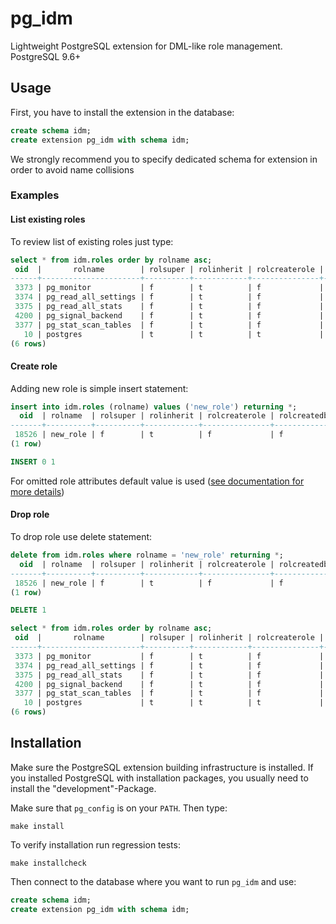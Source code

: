 # pg_idm

Lightweight PostgreSQL extension for DML-like role management. PostgreSQL 9.6+

## Usage

First, you have to install the extension in the database:
```sql
create schema idm;
create extension pg_idm with schema idm;
```
We strongly recommend you to specify dedicated schema for extension in order to avoid name collisions 

### Examples

#### List existing roles
To review list of existing roles just type:
```sql
select * from idm.roles order by rolname asc;
 oid  |       rolname        | rolsuper | rolinherit | rolcreaterole | rolcreatedb | rolcanlogin | rolreplication | rolconnlimit | rolvaliduntil | rolbypassrls 
------+----------------------+----------+------------+---------------+-------------+-------------+----------------+--------------+---------------+--------------
 3373 | pg_monitor           | f        | t          | f             | f           | f           | f              |           -1 |               | f
 3374 | pg_read_all_settings | f        | t          | f             | f           | f           | f              |           -1 |               | f
 3375 | pg_read_all_stats    | f        | t          | f             | f           | f           | f              |           -1 |               | f
 4200 | pg_signal_backend    | f        | t          | f             | f           | f           | f              |           -1 |               | f
 3377 | pg_stat_scan_tables  | f        | t          | f             | f           | f           | f              |           -1 |               | f
   10 | postgres             | t        | t          | t             | t           | t           | t              |           -1 |               | t
(6 rows)
```

#### Create role
Adding new role is simple insert statement:
```sql
insert into idm.roles (rolname) values ('new_role') returning *;
  oid  | rolname  | rolsuper | rolinherit | rolcreaterole | rolcreatedb | rolcanlogin | rolreplication | rolconnlimit | rolvaliduntil | rolbypassrls 
-------+----------+----------+------------+---------------+-------------+-------------+----------------+--------------+---------------+--------------
 18526 | new_role | f        | t          | f             | f           | f           | f              |           -1 |               | f
(1 row)

INSERT 0 1
```
For omitted role attributes default value is used ([see documentation for more details](https://www.postgresql.org/docs/current/sql-createrole.html))

#### Drop role
To drop role use delete statement:
```sql
delete from idm.roles where rolname = 'new_role' returning *;
  oid  | rolname  | rolsuper | rolinherit | rolcreaterole | rolcreatedb | rolcanlogin | rolreplication | rolconnlimit | rolvaliduntil | rolbypassrls 
-------+----------+----------+------------+---------------+-------------+-------------+----------------+--------------+---------------+--------------
 18526 | new_role | f        | t          | f             | f           | f           | f              |           -1 |               | f
(1 row)

DELETE 1

select * from idm.roles order by rolname asc;
 oid  |       rolname        | rolsuper | rolinherit | rolcreaterole | rolcreatedb | rolcanlogin | rolreplication | rolconnlimit | rolvaliduntil | rolbypassrls 
------+----------------------+----------+------------+---------------+-------------+-------------+----------------+--------------+---------------+--------------
 3373 | pg_monitor           | f        | t          | f             | f           | f           | f              |           -1 |               | f
 3374 | pg_read_all_settings | f        | t          | f             | f           | f           | f              |           -1 |               | f
 3375 | pg_read_all_stats    | f        | t          | f             | f           | f           | f              |           -1 |               | f
 4200 | pg_signal_backend    | f        | t          | f             | f           | f           | f              |           -1 |               | f
 3377 | pg_stat_scan_tables  | f        | t          | f             | f           | f           | f              |           -1 |               | f
   10 | postgres             | t        | t          | t             | t           | t           | t              |           -1 |               | t
(6 rows)
```


## Installation

Make sure the PostgreSQL extension building infrastructure is installed. If you installed PostgreSQL with installation packages, you usually need to install the "development"-Package.

Make sure that `pg_config` is on your `PATH`. Then type:
```shell script
make install
```

To verify installation run regression tests:
```shell script
make installcheck
```

Then connect to the database where you want to run `pg_idm` and use:
```sql
create schema idm;
create extension pg_idm with schema idm;
```
